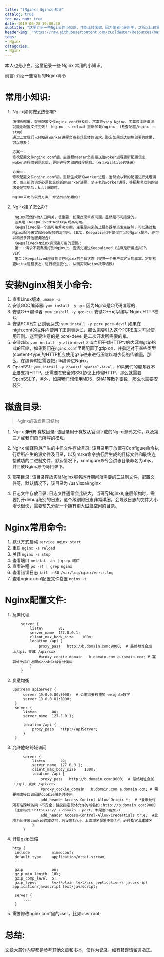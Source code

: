 ```yaml
---
title: "[Nginx] Nginx小知识"
catalog: true
toc_nav_num: true
date: 2019-06-28 19:00:30
subtitle: "这里介绍一些Nginx的小知识，可能比较零散，因为笔者也是新手，之所以比较零散也记的原因也是以此做笔记，日后再整理。"
header-img: "https://raw.githubusercontent.com/zColdWater/Resources/master/Images/girl-min.png"
tags:
- Nginx
catagories:
- Nginx
---
```


本人也是小白，这里记录一些 Nginx 常用的小知识。

前言: 介绍一些常用的Nginx命令

常用小知识:
=======

1. Nginx如何做到热部署? 
    ```
    所谓热部署，就是配置文件nginx.conf修改后，不需要stop Nginx，不需要中断请求，就能让配置文件生效！（nginx -s reload 重新加载/nginx -t检查配置/nginx -s stop）
    通过上文我们已经知道worker进程负责处理具体的请求，那么如果想达到热部署的效果，可以想象：

    方案一：
    修改配置文件nginx.conf后，主进程master负责推送给woker进程更新配置信息，woker进程收到信息后，更新进程内部的线程信息。（有点valatile的味道）

    方案二：
    修改配置文件nginx.conf后，重新生成新的worker进程，当然会以新的配置进行处理请求，而且新的请求必须都交给新的worker进程，至于老的worker进程，等把那些以前的请求处理完毕后，kill掉即可。

    Nginx采用的就是方案二来达到热部署的！
    ```
2. Nginx挂了怎么办? 
   ```
    Nginx既然作为入口网关，很重要，如果出现单点问题，显然是不可接受的。
    答案是：Keepalived+Nginx实现高可用。
    Keepalived是一个高可用解决方案，主要是用来防止服务器单点发生故障，可以通过和Nginx配合来实现Web服务的高可用。（其实，Keepalived不仅仅可以和Nginx配合，还可以和很多其他服务配合）
    Keepalived+Nginx实现高可用的思路：
    第一：请求不要直接打到Nginx上，应该先通过Keepalived（这就是所谓虚拟IP，VIP）
    第二：Keepalived应该能监控Nginx的生命状态（提供一个用户自定义的脚本，定期检查Nginx进程状态，进行权重变化,，从而实现Nginx故障切换）
   ```

安装Nginx相关小命令:
=======
1. 查看Linux版本: `uname -a` 
2. 安装GCC编译器: `yum install -y gcc` 因为Nginx是C代码编写的
3. 安装G++编译器: `yum install -y gcc-c++` 安装C++可以编写 Nginx HTTP模块
4. 安装PCRE库 正则表达式: `yum install -y pcre pcre-devel` 如果在nigin.conf的文件内使用了正则表达式，那么需要引入这个PCRE库才可以使用正则。这里要注意的是 pcre-devel 是二次开发所需要的库。
5. 安装zlib: `yum install -y zlib-devel` zlib库用于对HTTP包的内容做gzip格式的压缩，如果我们在`nginx.conf`里面配置了gzip on，并指定对于某些类型(content-type)的HTTP相应使用gzip进来进行压缩以减少网络传输量，那么，在编译时就需要把zlib编译进Nginx。
6. OpenSSL: `yum install -y openssl openssl-devel`，如果我们的服务器不止要支持HTTP，还需要在安全的SSL协议上传输HTTP，那么就需要OpenSSL了，另外，如果我们想使用MD5，SHA1等散列函数，那么也需要安装它。



磁盘目录:
=======
> Nginx的磁盘目录结构

1. Nginx **`源代码`** 存放目录: 该目录用于存放从官网下载的Nginx源码文件，以及第三方或我们自己所写的模块。

2. Nginx 编译阶段产生的中间文件存放目录: 该目录用于放置在Configure命令执行后所产生的源文件及目录，以及make命令执行后生成的目标文件和最终连接成功的二进制文件，默认情况下，configure命令会讲该目录命名为objs，并且放Nginx源代码目录下。

3. 部署目录: 该目录存放实际Nginx服务运行期间所需要的二进制文件，配置文件等，默认情况下，该目录为 /usr/local/nginx
    
4. 日志文件存放目录: 日志文件通常会比较大，当研究Nginx的底层架构时，需要打开debug级别的日志，这个级别的日志非常详细，会导致日志的文件大小增长很快，需要预先分配一个拥有更大磁盘空间的目录。


Nginx常用命令:
=======

1. 默认方式启动 `service nginx start`
2. 重启 `nginx -s reload`
3. 关闭 `nginx -s stop`
4. 查看端口 `netstat -an | grep 端口`
5. 查看进程 `ps -ef | grep nginx`
6. 查看错误日志 `tail -n30 /var/log/nginx/error.log`
7. 查看nginx.conf配置文件位置 `nginx -t`

Nginx配置文件:
=======
1. 反向代理
    ```
        server {
            listen       80;
            server_name  127.0.0.1;
            client_max_body_size    100m;
            location /api {
                proxy_pass   http://b.domain.com:9000;  # 最终地址会加上/api，变成 /api/xxx
                #proxy_cookie_domain   b.domain.com a.domain.com; # 需要修改接口返回的cookie域名时使用
            }
        }
    ```
2. 负载均衡
   ```
   upstream apiServer { 
        server 10.0.0.80:5000;  # 如果需要权重加 weight=数字
        server 10.0.0.81:5000;
    }
    server {
        listen       80;
        server_name  127.0.0.1;

        location /api {
            proxy_pass   http://apiServer;
        }
    }
   ```
3. 允许他站跨域访问
   ```
        server {
            listen       80;
            server_name  127.0.0.1;
            client_max_body_size    100m;
            location /api {
                proxy_pass   http://b.domain.com:9000;  # 最终地址会加上/api，变成 /api/xxx
                #proxy_cookie_domain   b.domain.com a.domain.com; # 需要修改接口返回的cookie域名时使用
                add_header Access-Control-Allow-Origin *;  # *表示允许所有站跨域访问（不安全，建议指定具体允许的域名如：http://b.domain.com:9000（注意格式：http(s):// + domain + port，末尾也不能加/）
                add_header Access-Control-Allow-Credentials true;  #此项为允许带cookie跨域访问，若设置true，上面域名配置不能为*，必须指定具体域名
            }
        }
   ```

4. 开启gzip压缩
   ```
   http {
    include          mime.conf;
    default_type     application/octet-stream;
    ....

    gzip             on;
    gzip_min_length  10k;
    gzip_comp_level  5;
    gzip_types       text/plain text/css application/x-javascript application/javascript text/javascript;

    server {
        ....
    }
   ```
5. 需要修改nginx.conf里的user，比如user root;


总结:
=======
文章大部分内容都是参考其他文章和书本，仅作为记录。如有错误请留言指正。 